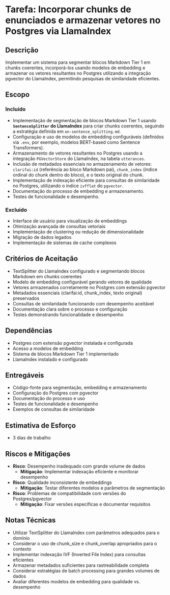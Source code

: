 # Tarefa: Incorporar chunks de enunciados e armazenar vetores no Postgres via LlamaIndex

## Descrição
Implementar um sistema para segmentar blocos Markdown Tier 1 em chunks coerentes, incorporá-los usando modelos de embedding e armazenar os vetores resultantes no Postgres utilizando a integração pgvector do LlamaIndex, permitindo pesquisas de similaridade eficientes.

## Escopo

### Incluído
- Implementação de segmentação de blocos Markdown Tier 1 usando **`SentenceSplitter` do LlamaIndex** para criar chunks coerentes, seguindo a estratégia definida em `on-sentence_splitting.md`.
- Configuração e uso de modelos de embedding configuráveis (definidos via `.env`, por exemplo, modelos BERT-based como Sentence Transformers).
- Armazenamento de vetores resultantes no Postgres usando a integração `PGVectorStore` do LlamaIndex, na tabela `utterances`.
- Inclusão de metadados essenciais no armazenamento de vetores: `clarifai:id` (referência ao bloco Markdown pai), `chunk_index` (índice ordinal do chunk dentro do bloco), e o texto original do chunk.
- Implementação de indexação eficiente para consultas de similaridade no Postgres, utilizando o índice `ivfflat` do `pgvector`.
- Documentação do processo de embedding e armazenamento.
- Testes de funcionalidade e desempenho.

### Excluído
- Interface de usuário para visualização de embeddings
- Otimização avançada de consultas vetoriais
- Implementação de clustering ou redução de dimensionalidade
- Migração de dados legados
- Implementação de sistemas de cache complexos

## Critérios de Aceitação
- TextSplitter do LlamaIndex configurado e segmentando blocos Markdown em chunks coerentes
- Modelo de embedding configurável gerando vetores de qualidade
- Vetores armazenados corretamente no Postgres com extensão pgvector
- Metadados essenciais (clarifai:id, chunk_index, texto original) preservados
- Consultas de similaridade funcionando com desempenho aceitável
- Documentação clara sobre o processo e configuração
- Testes demonstrando funcionalidade e desempenho

## Dependências
- Postgres com extensão pgvector instalada e configurada
- Acesso a modelos de embedding
- Sistema de blocos Markdown Tier 1 implementado
- LlamaIndex instalado e configurado

## Entregáveis
- Código-fonte para segmentação, embedding e armazenamento
- Configuração do Postgres com pgvector
- Documentação do processo e uso
- Testes de funcionalidade e desempenho
- Exemplos de consultas de similaridade

## Estimativa de Esforço
- 3 dias de trabalho

## Riscos e Mitigações
- **Risco**: Desempenho inadequado com grande volume de dados
  - **Mitigação**: Implementar indexação eficiente e monitorar desempenho
- **Risco**: Qualidade inconsistente de embeddings
  - **Mitigação**: Testar diferentes modelos e parâmetros de segmentação
- **Risco**: Problemas de compatibilidade com versões do Postgres/pgvector
  - **Mitigação**: Fixar versões específicas e documentar requisitos

## Notas Técnicas
- Utilizar TextSplitter do LlamaIndex com parâmetros adequados para o domínio
- Considerar o uso de chunk_size e chunk_overlap apropriados para o contexto
- Implementar indexação IVF (Inverted File Index) para consultas eficientes
- Armazenar metadados suficientes para rastreabilidade completa
- Considerar estratégias de batch processing para grandes volumes de dados
- Avaliar diferentes modelos de embedding para qualidade vs. desempenho
